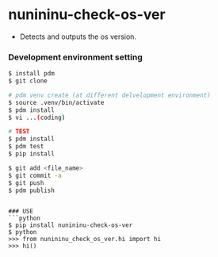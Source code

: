 # nunininu-check-os-ver
 - Detects and outputs the os version. 

### Development environment setting
```bash
$ install pdm
$ git clone

# pdm venv create (at different delvelopment environment)
$ source .venv/bin/activate
$ pdm install
$ vi ...(coding)

# TEST
$ pdm install
$ pdm test
$ pip install

$ git add <file_name>
$ git commit -a
$ git push
$ pdm publish
```

```

### USE
```python
$ pip install nunininu-check-os-ver
$ python
>>> from nunininu_check_os_ver.hi import hi
>>> hi()
```
